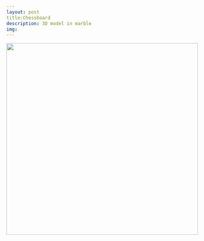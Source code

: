 ```yaml
---
layout: post
title:Chessboard
description: 3D model in marble
img: 
---
```



<img src="{{ site.baseurl }}/img/Chess Screenshot.png" width="500">
